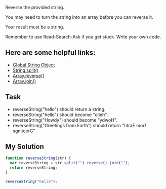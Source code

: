 Reverse the provided string.

You may need to turn the string into an array before you can reverse it.

Your result must be a string.

Remember to use Read-Search-Ask if you get stuck. Write your own code.

## Here are some helpful links:

+ [Global String Object](https://developer.mozilla.org/en-US/docs/Web/JavaScript/Reference/Global_Objects/String)
+ [String.split()](https://developer.mozilla.org/en-US/docs/Web/JavaScript/Reference/Global_Objects/String/split)
+ [Array.reverse()](https://developer.mozilla.org/en-US/docs/Web/JavaScript/Reference/Global_Objects/Array/reverse)
+ [Array.join()](https://developer.mozilla.org/en-US/docs/Web/JavaScript/Reference/Global_Objects/Array/join)

## Task

+ reverseString("hello") should return a string.
+ reverseString("hello") should become "olleh".
+ reverseString("Howdy") should become "ydwoH".
+ reverseString("Greetings from Earth") should return "htraE morf sgniteerG"

## My Solution

```javascript
function reverseString(str) {
  var reverseString = str.split("").reverse().join("");
  return reverseString;
}

reverseString("hello");
```
